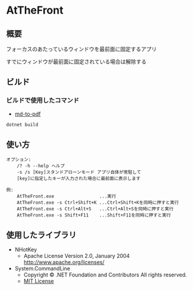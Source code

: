# AtTheFront

## 概要

フォーカスのあたっているウィンドウを最前面に固定するアプリ

すでにウィンドウが最前面に固定されている場合は解除する

## ビルド

### ビルドで使用したコマンド

* [md-to-pdf](https://github.com/simonhaenisch/md-to-pdf)

```bash
dotnet build
```

## 使い方

```text
オプション:
    /? -h --help ヘルプ
    -s /s [Key]スタンドアローンモード アプリ自体が常駐して
    [key]に指定したキーが入力された場合に最前面に表示します

例:
    AtTheFront.exe                 ...実行
    AtTheFront.exe -s Ctrl+Shift+K ...Ctrl+Shift+Kを同時に押すと実行
    AtTheFront.exe -s Ctrl+Alt+S   ...Ctrl+Alt+Sを同時に押すと実行
    AtTheFront.exe -s Shift+F11    ...Shift+F11を同時に押すと実行
```

## 使用したライブラリ

* NHotKey
  * Apache License Version 2.0, January 2004 <http://www.apache.org/licenses/>
* System.CommandLine
  * Copyright © .NET Foundation and Contributors All rights reserved.
  * [MIT License](https://github.com/dotnet/command-line-api/blob/main/LICENSE.md)
